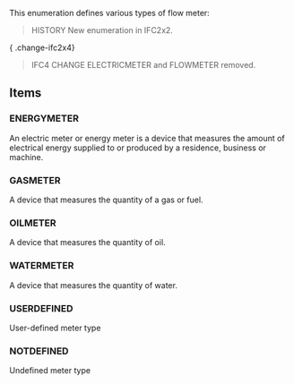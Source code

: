 This enumeration defines various types of flow meter:


<!-- end of short definition -->

> HISTORY New enumeration in IFC2x2.

{ .change-ifc2x4}
> IFC4 CHANGE ELECTRICMETER and FLOWMETER removed.

## Items

### ENERGYMETER
An electric meter or energy meter is a device that measures the amount of electrical energy supplied to or produced by a residence, business or machine.

### GASMETER
A device that measures the quantity of a gas or fuel.

### OILMETER
A device that measures the quantity of oil.

### WATERMETER
A device that measures the quantity of water.

### USERDEFINED
User-defined meter type

### NOTDEFINED
Undefined meter type
